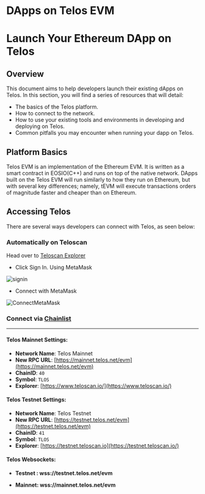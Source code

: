 # DApps on Telos EVM

# Launch Your Ethereum DApp on Telos

## Overview

This document aims to help developers launch their existing dApps on Telos. In this section, you will find a series of resources that will detail:

- The basics of the Telos platform.
- How to connect to the network. 
- How to use your existing tools and environments in developing and deploying on Telos. 
- Common pitfalls you may encounter when running your dapp on Telos.

## Platform Basics

Telos EVM is an implementation of the Ethereum EVM. It is written as a smart contract in EOSIO(C++) and runs on top of the native network. DApps built on the Telos EVM will run similarly to how they run on Ethereum, but with several key differences; namely, tEVM will execute transactions orders of magnitude faster and cheaper than on Ethereum. 

## Accessing Telos 

There are several ways developers can connect with Telos, as seen below:

### Automatically on Teloscan

Head over to [Teloscan Explorer](teloscan.io)

- Click Sign In. Using MetaMask

![signin](/img/sign_in_teloscan.png)

- Connect with MetaMask

![ConnectMetaMask](/img/Connect_Metamask.png)

### Connect via [Chainlist](https://chainlist.org/?search=Telos) 
-------                             ---------

#### **Telos Mainnet Settings:**

* **Network Name**: Telos Mainnet 
* **New RPC URL**: [https://mainnet.telos.net/evm](https://mainnet.telos.net/evm)
* **ChainID**: `40`
* **Symbol**: `TLOS`
* **Explorer**: [https://www.teloscan.io/](https://www.teloscan.io/)

#### **Telos Testnet Settings:**

* **Network Name**: Telos Testnet
* **New RPC URL**: [https://testnet.telos.net/evm](https://testnet.telos.net/evm)
* **ChainID**: `41`
* **Symbol**: `TLOS`
* **Explorer**: [https://testnet.teloscan.io](https://testnet.teloscan.io/)

#### **Telos Websockets:**

* **Testnet : wss://testnet.telos.net/evm**

* **Mainnet: wss://mainnet.telos.net/evm**


